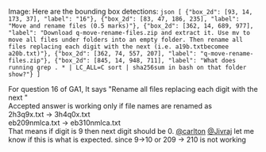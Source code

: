 Image: Here are the bounding box detections: ```json [ {"box_2d": [93, 14, 173, 37], "label": "16"}, {"box_2d": [83, 47, 186, 235], "label": "Move and rename files (0.5 marks)"}, {"box_2d": [362, 14, 689, 977], "label": "Download q-move-rename-files.zip and extract it. Use mv to move all files under folders into an empty folder. Then rename all files replacing each digit with the next (i.e. a19b.txtbecomee a20b.txt)"}, {"box_2d": [362, 74, 557, 207], "label": "q-move-rename-files.zip"}, {"box_2d": [845, 14, 948, 711], "label": "What does running grep . * | LC_ALL=C sort | sha256sum in bash on that folder show?"} ] ```
  
For question 16 of GA1, It says "Rename all files replacing each digit with
the next "  
Accepted answer is working only if file names are renamed as  
2h3q9x.txt → 3h4q0x.txt  
eb209nmlca.txt → eb310nmlca.txt  
That means if digit is 9 then next digit should be 0. [@carlton](/u/carlton)
[@Jivraj](/u/jivraj) let me know if this is what is expected. since 9->10 or
209 → 210 is not working